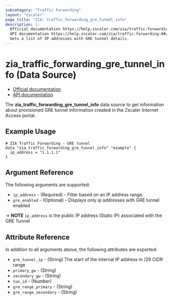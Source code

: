 ```yaml
---
subcategory: "Traffic Forwarding"
layout: "zscaler"
page_title: "ZIA: traffic_forwarding_gre_tunnel_info"
description: |-
  Official documentation https://help.zscaler.com/zia/traffic-forwarding-0#/orgProvisioning/ipGreTunnelInfo-get
  API documentation https://help.zscaler.com/zia/traffic-forwarding-0#/orgProvisioning/ipGreTunnelInfo-get
  Gets a list of IP addresses with GRE tunnel details.
---
```


# zia_traffic_forwarding_gre_tunnel_info (Data Source)

* [Official documentation](https://help.zscaler.com/zia/traffic-forwarding-0#/orgProvisioning/ipGreTunnelInfo-get)
* [API documentation](https://help.zscaler.com/zia/traffic-forwarding-0#/orgProvisioning/ipGreTunnelInfo-get)

The **zia_traffic_forwarding_gre_tunnel_info** data source to get information about provisioned GRE tunnel information created in the Zscaler Internet Access portal.

## Example Usage

```hcl
# ZIA Traffic Forwarding - GRE tunnel
data "zia_traffic_forwarding_gre_tunnel_info" "example" {
  ip_address = "1.1.1.1"
}
```

## Argument Reference

The following arguments are supported:

* `ip_address` - (Required) - Filter based on an IP address range.
* `gre_enabled` - (Optional) - Displays only ip addresses with GRE tunnel enabled

-> **NOTE** `ip_address` is the public IP address (Static IP) associated with the GRE Tunnel

## Attribute Reference

In addition to all arguments above, the following attributes are exported:

* `gre_tunnel_ip` - (String) The start of the internal IP address in /29 CIDR range
* `primary_gw` - (String)
* `secondary_gw` - (String)
* `tun_id` - (Number)
* `gre_range_primary` - (String)
* `gre_range_secondary` - (String)
